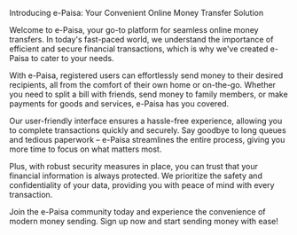 Introducing e-Paisa: Your Convenient Online Money Transfer Solution

Welcome to e-Paisa, your go-to platform for seamless online money transfers. In today's fast-paced world, we understand the importance of efficient and secure financial transactions, which is why we've created e-Paisa to cater to your needs.

With e-Paisa, registered users can effortlessly send money to their desired recipients, all from the comfort of their own home or on-the-go. Whether you need to split a bill with friends, send money to family members, or make payments for goods and services, e-Paisa has you covered.

Our user-friendly interface ensures a hassle-free experience, allowing you to complete transactions quickly and securely. Say goodbye to long queues and tedious paperwork – e-Paisa streamlines the entire process, giving you more time to focus on what matters most.

Plus, with robust security measures in place, you can trust that your financial information is always protected. We prioritize the safety and confidentiality of your data, providing you with peace of mind with every transaction.

Join the e-Paisa community today and experience the convenience of modern money sending. Sign up now and start sending money with ease!
